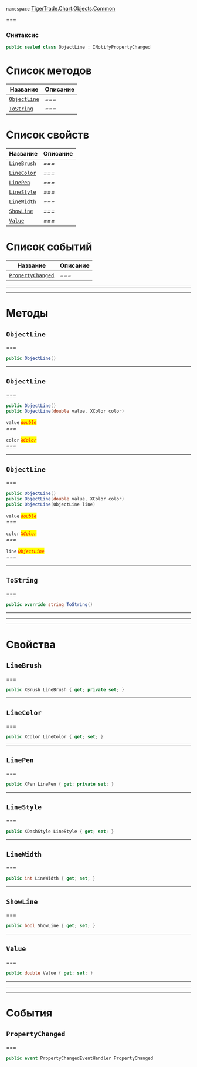 
`namespace` [TigerTrade.Chart](../../../TigerTrade.Chart.md).[Objects](../../../TigerTrade.Chart/Objects.md).[Common](../../../TigerTrade.Chart/Objects/Common.md)


===

### Синтаксис
```csharp
public sealed class ObjectLine : INotifyPropertyChanged
```


# Список методов
| Название | Описание |
| --- | --- |
| [`ObjectLine`](#method-objectline) | *===* |
| [`ToString`](#method-tostring) | *===* |

# Список свойств
| Название | Описание |
| --- | --- |
| [`LineBrush`](#property-linebrush) | *===* |
| [`LineColor`](#property-linecolor) | *===* |
| [`LinePen`](#property-linepen) | *===* |
| [`LineStyle`](#property-linestyle) | *===* |
| [`LineWidth`](#property-linewidth) | *===* |
| [`ShowLine`](#property-showline) | *===* |
| [`Value`](#property-value) | *===* |

# Список событий
| Название | Описание |
| --- | --- |
| [`PropertyChanged`](#event-propertychanged) | *===* |





***  
***  
# Методы

## `ObjectLine`<a href="method-objectline" id="method-objectline"></a>
===
```csharp
public ObjectLine()
```

***  

## `ObjectLine`<a href="method-objectline" id="method-objectline"></a>
===
```csharp
public ObjectLine()
public ObjectLine(double value, XColor color)
```

`value` <mark style="color:red;">*`double`*</mark>  
 *===*  

`color` <mark style="color:red;">*`XColor`*</mark>  
 *===*  


***  

## `ObjectLine`<a href="method-objectline" id="method-objectline"></a>
===
```csharp
public ObjectLine()
public ObjectLine(double value, XColor color)
public ObjectLine(ObjectLine line)
```

`value` <mark style="color:red;">*`double`*</mark>  
 *===*  

`color` <mark style="color:red;">*`XColor`*</mark>  
 *===*  

`line` <mark style="color:red;">*`ObjectLine`*</mark>  
 *===*  


***  

## `ToString`<a href="method-tostring" id="method-tostring"></a>
===
```csharp
public override string ToString()
```

***  
***  
 ***  
# Свойства

## `LineBrush`<a href="property-linebrush" id="property-linebrush"></a>
===
```csharp
public XBrush LineBrush { get; private set; }
```  
***

## `LineColor`<a href="property-linecolor" id="property-linecolor"></a>
===
```csharp
public XColor LineColor { get; set; }
```  
***

## `LinePen`<a href="property-linepen" id="property-linepen"></a>
===
```csharp
public XPen LinePen { get; private set; }
```  
***

## `LineStyle`<a href="property-linestyle" id="property-linestyle"></a>
===
```csharp
public XDashStyle LineStyle { get; set; }
```  
***

## `LineWidth`<a href="property-linewidth" id="property-linewidth"></a>
===
```csharp
public int LineWidth { get; set; }
```  
***

## `ShowLine`<a href="property-showline" id="property-showline"></a>
===
```csharp
public bool ShowLine { get; set; }
```  
***

## `Value`<a href="property-value" id="property-value"></a>
===
```csharp
public double Value { get; set; }
```  
***
***  
 ***  
# События

## `PropertyChanged`<a href="event-propertychanged" id="event-propertychanged"></a>
===

```csharp
public event PropertyChangedEventHandler PropertyChanged
```

